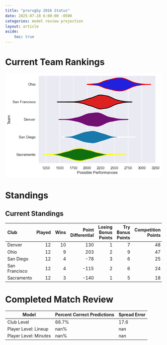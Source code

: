 ```yaml
---  
title: "prorugby 2016 Status"  
date: 2025-07-28 6:00:00 -0500  
categories: model review projection  
layout: article  
aside:  
    toc: true  
---
```

# Current Team Rankings


![Club Rankings](plots/rankings_prorugby_2016.png)
# Standings

## Current Standings


| Club          |   Played |   Wins |   Point Differential |   Losing Bonus Points |   Try Bonus Points |   Competition Points |
|:--------------|---------:|-------:|---------------------:|----------------------:|-------------------:|---------------------:|
| Denver        |       12 |     10 |                  130 |                     1 |                  7 |                   48 |
| Ohio          |       12 |      9 |                  203 |                     2 |                  9 |                   47 |
| San Diego     |       12 |      4 |                  -78 |                     3 |                  6 |                   25 |
| San Francisco |       12 |      4 |                 -115 |                     2 |                  6 |                   24 |
| Sacramento    |       12 |      3 |                 -140 |                     1 |                  5 |                   18 |



# Completed Match Review


| Model | Percent Correct Predictions | Spread Error |
| ------ | ------ | ------ |
| Club Level | 66.7% | 17.6 |
| Player Level: Lineup | nan% | nan |
| Player Level: Minutes | nan% | nan |


